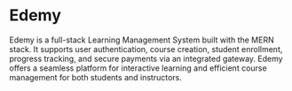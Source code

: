 # Edemy
Edemy is a full-stack Learning Management System built with the MERN stack. It supports user authentication, course creation, student enrollment, progress tracking, and secure payments via an integrated gateway. Edemy offers a seamless platform for interactive learning and efficient course management for both students and instructors.
